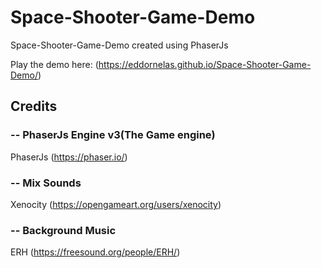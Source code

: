 # Space-Shooter-Game-Demo
Space-Shooter-Game-Demo created using PhaserJs

Play the demo here: (https://eddornelas.github.io/Space-Shooter-Game-Demo/)

## Credits

### -- PhaserJs Engine v3(The Game engine)
PhaserJs
(https://phaser.io/)

### -- Mix Sounds
Xenocity
(https://opengameart.org/users/xenocity)

### -- Background Music
ERH
(https://freesound.org/people/ERH/)